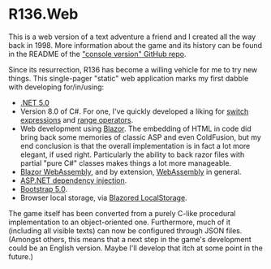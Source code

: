 # R136.Web
This is a web version of a text adventure a friend and I created all the way back in 1998. More information about the game and its history can be found in the README of the ["console version" GitHub repo](https://github.com/rbergen/R136).

Since its resurrection, R136 has become a willing vehicle for me to try new things. This single-pager "static" web application marks my first dabble with developing for/in/using:
* [.NET 5.0](https://docs.microsoft.com/en-us/dotnet/standard/serialization/system-text-json-how-to?pivots=dotnet-5-0)
* Version 8.0 of C#. For one, I've quickly developed a liking for [switch expressions](https://docs.microsoft.com/en-us/dotnet/csharp/language-reference/operators/switch-expression) and [range operators](https://docs.microsoft.com/en-us/dotnet/csharp/tutorials/ranges-indexes).
* Web development using [Blazor](https://dotnet.microsoft.com/apps/aspnet/web-apps/blazor). The embedding of HTML in code did bring back some memories of classic ASP and even ColdFusion, but my end conclusion is that the overall implementation is in fact a lot more elegant, if used right. Particularly the ability to back razor files with partial "pure C#" classes makes things a lot more manageable.
* [Blazor WebAssembly](https://docs.microsoft.com/en-gb/aspnet/core/blazor/?view=aspnetcore-5.0#blazor-webassembly), and by extension, [WebAssembly](https://webassembly.org/) in general. 
* [ASP.NET dependency injection](https://docs.microsoft.com/en-us/aspnet/core/fundamentals/dependency-injection?view=aspnetcore-5.0).
* [Bootstrap 5.0](https://getbootstrap.com/docs/5.0/getting-started/introduction/).
* Browser local storage, via [Blazored LocalStorage](https://github.com/Blazored/LocalStorage).

The game itself has been converted from a purely C-like procedural implementation to an object-oriented one. Furthermore, much of it (including all visible texts) can now be configured through JSON files. (Amongst others, this means that a next step in the game's development could be an English version. Maybe I'll develop that itch at some point in the future.) 
